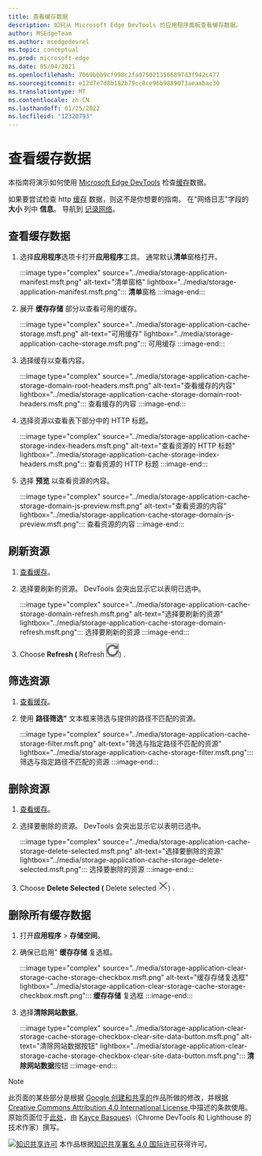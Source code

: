 ```yaml
---
title: 查看缓存数据
description: 如何从 Microsoft Edge DevTools 的应用程序面板查看缓存数据。
author: MSEdgeTeam
ms.author: msedgedevrel
ms.topic: conceptual
ms.prod: microsoft-edge
ms.date: 05/04/2021
ms.openlocfilehash: 7069bbb9cf998c2fa0750213566897d3f942c477
ms.sourcegitcommit: e12d7e7d8b182b79cc8ce96b9889073aeaabac30
ms.translationtype: MT
ms.contentlocale: zh-CN
ms.lasthandoff: 01/25/2022
ms.locfileid: "12320793"
---
```

<!-- Copyright Kayce Basques

   Licensed under the Apache License, Version 2.0 (the "License");
   you may not use this file except in compliance with the License.
   You may obtain a copy of the License at

       https://www.apache.org/licenses/LICENSE-2.0

   Unless required by applicable law or agreed to in writing, software
   distributed under the License is distributed on an "AS IS" BASIS,
   WITHOUT WARRANTIES OR CONDITIONS OF ANY KIND, either express or implied.
   See the License for the specific language governing permissions and
   limitations under the License.  -->
# <a name="view-cache-data"></a>查看缓存数据

本指南将演示如何使用 [Microsoft Edge DevTools](../../devtools-guide-chromium/index.md) 检查[缓存](https://developer.mozilla.org/docs/Web/API/Cache)数据。

如果要尝试检查 http [缓存](https://developer.mozilla.org/docs/Web/HTTP/Caching) 数据，则这不是你想要的指南。  在"网络日志"字段的 **大小** 列中 **信息**。  导航到 [记录网络](../network/index.md#log-network-activity)。


<!-- ====================================================================== -->
## <a name="view-cache-data"></a>查看缓存数据

1.  选择**应用程序**选项卡打开**应用程序**工具。  通常默认**清单**窗格打开。

    :::image type="complex" source="../media/storage-application-manifest.msft.png" alt-text="清单窗格" lightbox="../media/storage-application-manifest.msft.png":::
       **清单**窗格
    :::image-end:::

1.  展开 **缓存存储** 部分以查看可用的缓存。

    :::image type="complex" source="../media/storage-application-cache-storage.msft.png" alt-text="可用缓存" lightbox="../media/storage-application-cache-storage.msft.png":::
       可用缓存
    :::image-end:::

1.  选择缓存以查看内容。

    :::image type="complex" source="../media/storage-application-cache-storage-domain-root-headers.msft.png" alt-text="查看缓存的内容" lightbox="../media/storage-application-cache-storage-domain-root-headers.msft.png":::
       查看缓存的内容
    :::image-end:::

1.  选择资源以查看表下部分中的 HTTP 标题。

    :::image type="complex" source="../media/storage-application-cache-storage-index-headers.msft.png" alt-text="查看资源的 HTTP 标题" lightbox="../media/storage-application-cache-storage-index-headers.msft.png":::
       查看资源的 HTTP 标题
    :::image-end:::

1.  选择 **预览** 以查看资源的内容。

    :::image type="complex" source="../media/storage-application-cache-storage-domain-js-preview.msft.png" alt-text="查看资源的内容" lightbox="../media/storage-application-cache-storage-domain-js-preview.msft.png":::
       查看资源的内容
    :::image-end:::


<!-- ====================================================================== -->
## <a name="refresh-a-resource"></a>刷新资源

1.  [查看缓存](#view-cache-data)。
1.  选择要刷新的资源。  DevTools 会突出显示它以表明已选中。

    :::image type="complex" source="../media/storage-application-cache-storage-domain-refresh.msft.png" alt-text="选择要刷新的资源" lightbox="../media/storage-application-cache-storage-domain-refresh.msft.png":::
       选择要刷新的资源
    :::image-end:::

1.  Choose **Refresh (** Refresh ![ ](../media/refresh-icon.msft.png)) .


<!-- ====================================================================== -->
## <a name="filter-resources"></a>筛选资源

1.  [查看缓存](#view-cache-data)。
1.  使用 **路径筛选"** 文本框来筛选与提供的路径不匹配的资源。

    :::image type="complex" source="../media/storage-application-cache-storage-filter.msft.png" alt-text="筛选与指定路径不匹配的资源" lightbox="../media/storage-application-cache-storage-filter.msft.png":::
       筛选与指定路径不匹配的资源
    :::image-end:::


<!-- ====================================================================== -->
## <a name="delete-a-resource"></a>删除资源

1.  [查看缓存](#view-cache-data)。
1.  选择要删除的资源。  DevTools 会突出显示它以表明已选中。

    :::image type="complex" source="../media/storage-application-cache-storage-delete-selected.msft.png" alt-text="选择要删除的资源" lightbox="../media/storage-application-cache-storage-delete-selected.msft.png":::
       选择要删除的资源
    :::image-end:::

1.  Choose **Delete Selected (** Delete selected ![ ](../media/delete-icon.msft.png)) .


<!-- ====================================================================== -->
## <a name="delete-all-cache-data"></a>删除所有缓存数据

1.  打开**应用程序** > **存储空间**。
1.  确保已启用" **缓存存储** 复选框。

    :::image type="complex" source="../media/storage-application-clear-storage-cache-storage-checkbox.msft.png" alt-text="缓存存储复选框" lightbox="../media/storage-application-clear-storage-cache-storage-checkbox.msft.png":::
       **缓存存储** 复选框
    :::image-end:::

1.  选择**清除网站数据**。

    :::image type="complex" source="../media/storage-application-clear-storage-cache-storage-checkbox-clear-site-data-button.msft.png" alt-text="清除网站数据按钮" lightbox="../media/storage-application-clear-storage-cache-storage-checkbox-clear-site-data-button.msft.png":::
       **清除网站数据**按钮
    :::image-end:::


<!-- ====================================================================== -->
> [!NOTE]
> 此页面的某些部分是根据 [Google 创建和共享的](https://developers.google.com/terms/site-policies)作品所做的修改，并根据[ Creative Commons Attribution 4.0 International License ](https://creativecommons.org/licenses/by/4.0)中描述的条款使用。
> 原始页面位于[此处](https://developers.google.com/web/tools/chrome-devtools/storage/cache)，由 [Kayce Basques](https://developers.google.com/web/resources/contributors#kayce-basques)\（Chrome DevTools 和 Lighthouse 的技术作家）撰写。

[![知识共享许可](https://i.creativecommons.org/l/by/4.0/88x31.png)](https://creativecommons.org/licenses/by/4.0) 本作品根据[知识共享署名 4.0 国际许可](https://creativecommons.org/licenses/by/4.0)获得许可。
